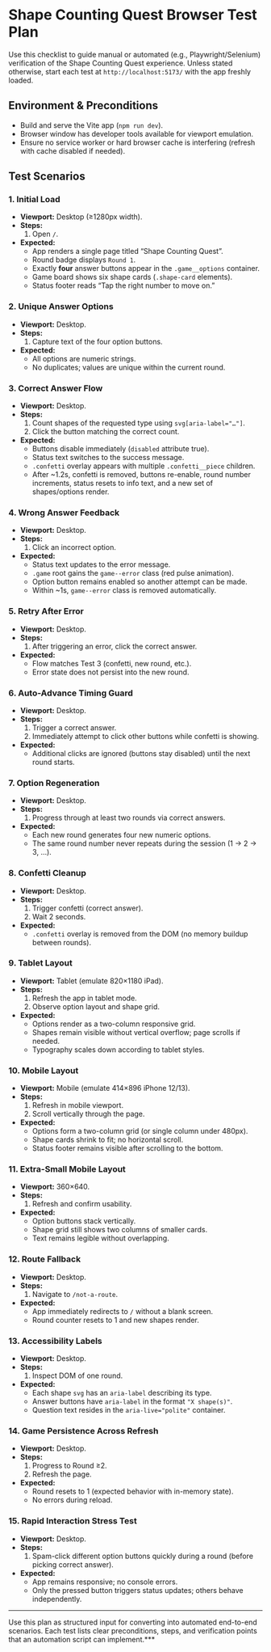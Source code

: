 # Shape Counting Quest Browser Test Plan

Use this checklist to guide manual or automated (e.g., Playwright/Selenium) verification of the Shape Counting Quest experience. Unless stated otherwise, start each test at `http://localhost:5173/` with the app freshly loaded.

## Environment & Preconditions
- Build and serve the Vite app (`npm run dev`).
- Browser window has developer tools available for viewport emulation.
- Ensure no service worker or hard browser cache is interfering (refresh with cache disabled if needed).

## Test Scenarios

### 1. Initial Load
- **Viewport:** Desktop (≥1280px width).
- **Steps:**
  1. Open `/`.
- **Expected:**
  - App renders a single page titled “Shape Counting Quest”.
  - Round badge displays `Round 1`.
  - Exactly **four** answer buttons appear in the `.game__options` container.
  - Game board shows six shape cards (`.shape-card` elements).
  - Status footer reads “Tap the right number to move on.”

### 2. Unique Answer Options
- **Viewport:** Desktop.
- **Steps:**
  1. Capture text of the four option buttons.
- **Expected:**
  - All options are numeric strings.
  - No duplicates; values are unique within the current round.

### 3. Correct Answer Flow
- **Viewport:** Desktop.
- **Steps:**
  1. Count shapes of the requested type using `svg[aria-label="…"]`.
  2. Click the button matching the correct count.
- **Expected:**
  - Buttons disable immediately (`disabled` attribute true).
  - Status text switches to the success message.
  - `.confetti` overlay appears with multiple `.confetti__piece` children.
  - After ~1.2s, confetti is removed, buttons re-enable, round number increments, status resets to info text, and a new set of shapes/options render.

### 4. Wrong Answer Feedback
- **Viewport:** Desktop.
- **Steps:**
  1. Click an incorrect option.
- **Expected:**
  - Status text updates to the error message.
  - `.game` root gains the `game--error` class (red pulse animation).
  - Option button remains enabled so another attempt can be made.
  - Within ~1s, `game--error` class is removed automatically.

### 5. Retry After Error
- **Viewport:** Desktop.
- **Steps:**
  1. After triggering an error, click the correct answer.
- **Expected:**
  - Flow matches Test 3 (confetti, new round, etc.).
  - Error state does not persist into the new round.

### 6. Auto-Advance Timing Guard
- **Viewport:** Desktop.
- **Steps:**
  1. Trigger a correct answer.
  2. Immediately attempt to click other buttons while confetti is showing.
- **Expected:**
  - Additional clicks are ignored (buttons stay disabled) until the next round starts.

### 7. Option Regeneration
- **Viewport:** Desktop.
- **Steps:**
  1. Progress through at least two rounds via correct answers.
- **Expected:**
  - Each new round generates four new numeric options.
  - The same round number never repeats during the session (1 → 2 → 3, …).

### 8. Confetti Cleanup
- **Viewport:** Desktop.
- **Steps:**
  1. Trigger confetti (correct answer).
  2. Wait 2 seconds.
- **Expected:**
  - `.confetti` overlay is removed from the DOM (no memory buildup between rounds).

### 9. Tablet Layout
- **Viewport:** Tablet (emulate 820×1180 iPad).
- **Steps:**
  1. Refresh the app in tablet mode.
  2. Observe option layout and shape grid.
- **Expected:**
  - Options render as a two-column responsive grid.
  - Shapes remain visible without vertical overflow; page scrolls if needed.
  - Typography scales down according to tablet styles.

### 10. Mobile Layout
- **Viewport:** Mobile (emulate 414×896 iPhone 12/13).
- **Steps:**
  1. Refresh in mobile viewport.
  2. Scroll vertically through the page.
- **Expected:**
  - Options form a two-column grid (or single column under 480px).
  - Shape cards shrink to fit; no horizontal scroll.
  - Status footer remains visible after scrolling to the bottom.

### 11. Extra-Small Mobile Layout
- **Viewport:** 360×640.
- **Steps:**
  1. Refresh and confirm usability.
- **Expected:**
  - Option buttons stack vertically.
  - Shape grid still shows two columns of smaller cards.
  - Text remains legible without overlapping.

### 12. Route Fallback
- **Viewport:** Desktop.
- **Steps:**
  1. Navigate to `/not-a-route`.
- **Expected:**
  - App immediately redirects to `/` without a blank screen.
  - Round counter resets to 1 and new shapes render.

### 13. Accessibility Labels
- **Viewport:** Desktop.
- **Steps:**
  1. Inspect DOM of one round.
- **Expected:**
  - Each shape `svg` has an `aria-label` describing its type.
  - Answer buttons have `aria-label` in the format `"X shape(s)"`.
  - Question text resides in the `aria-live="polite"` container.

### 14. Game Persistence Across Refresh
- **Viewport:** Desktop.
- **Steps:**
  1. Progress to Round ≥2.
  2. Refresh the page.
- **Expected:**
  - Round resets to 1 (expected behavior with in-memory state).
  - No errors during reload.

### 15. Rapid Interaction Stress Test
- **Viewport:** Desktop.
- **Steps:**
  1. Spam-click different option buttons quickly during a round (before picking correct answer).
- **Expected:**
  - App remains responsive; no console errors.
  - Only the pressed button triggers status updates; others behave independently.

---

Use this plan as structured input for converting into automated end-to-end scenarios. Each test lists clear preconditions, steps, and verification points that an automation script can implement.***
